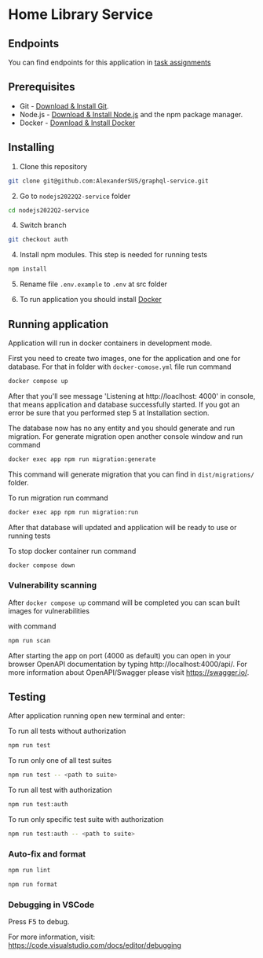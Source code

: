 # Home Library Service

## Endpoints
  You can find endpoints for this application in [task assignments](https://github.com/AlreadyBored/nodejs-assignments/blob/main/assignments/authentication/assignment.md)

## Prerequisites

- Git - [Download & Install Git](https://git-scm.com/downloads).
- Node.js - [Download & Install Node.js](https://nodejs.org/en/download/) and the npm package manager.
- Docker - [Download & Install Docker](https://docs.docker.com/get-docker/)

## Installing
1. Clone this repository

```sh
git clone git@github.com:AlexanderSUS/graphql-service.git
```
2. Go to `nodejs2022Q2-service` folder
```sh
cd nodejs2022Q2-service
```
4. Switch branch
```sh
git checkout auth
```
4. Install npm modules. This step is needed for running tests 

```sh
npm install
```
5. Rename file `.env.example` to `.env` at src folder

6. To run application you should install [Docker](https://docs.docker.com/get-docker/)


## Running application

Application will run in docker containers in development mode.

First you need to create two images, one for the application and one for database. 
For that in folder with `docker-comose.yml` file run command
```sh
docker compose up
```
After that you'll see message 'Listening at http://loaclhost: 4000' in console, that means  application and database successfully started. If you got an error be sure that you performed step 5 at Installation section.

The database now has no any entity and you should generate and run migration.
For generate migration open another console window and run command
```sh
docker exec app npm run migration:generate
```
This command will generate migration that you can find in `dist/migrations/` folder.

To run migration run command
```sh
docker exec app npm run migration:run
```
After that database will updated and application will be ready to use or running tests

To stop docker container run command
```sh
docker compose down
```
### Vulnerability scanning

After `docker compose up` command will be completed you can scan built images for vulnerabilities

with command

```sh
npm run scan
```

After starting the app on port (4000 as default) you can open
in your browser OpenAPI documentation by typing http://localhost:4000/api/.
For more information about OpenAPI/Swagger please visit https://swagger.io/.

## Testing

After application running open new terminal and enter:

To run all tests without authorization

```sh
npm run test
```

To run only one of all test suites

```sh
npm run test -- <path to suite>
```

To run all test with authorization

```sh
npm run test:auth
```

To run only specific test suite with authorization

```sh
npm run test:auth -- <path to suite>
```

### Auto-fix and format

```sh
npm run lint
```

```sh
npm run format
```

### Debugging in VSCode

Press <kbd>F5</kbd> to debug.

For more information, visit: https://code.visualstudio.com/docs/editor/debugging
